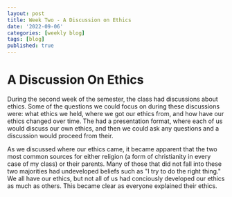 ```yaml
---
layout: post
title: Week Two - A Discussion on Ethics
date: '2022-09-06'
categories: [weekly blog]
tags: [blog]
published: true
---
```


# A Discussion On Ethics

During the second week of the semester, the class had discussions about ethics. Some of the questions we could focus on during these discussions were: what ethics we held, where we got our ethics from, and how have our ethics changed over time. The had a presentation format, where each of us would discuss our own ethics, and then we could ask any questions and a discussion would proceed from their.

As we discussed where our ethics came, it became apparent that the two most common sources for either religion (a form of christianity in every case of my class) or their parents. Many of those that did not fall into these two majorities had undeveloped beliefs such as "I try to do the right thing." We all have our ethics, but not all of us had conciously developed our ethics as much as others. This became clear as everyone explained their ethics. 
